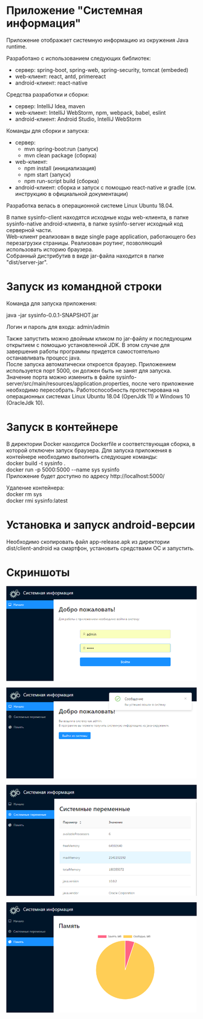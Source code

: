 # Приложение "Системная информация"
Приложение отображает системную информацию из окружения Java runtime.

Разработано с использованием следующих библиотек:
<ul>	
	<li>сервер: spring-boot, spring-web, spring-security, tomcat (embeded)</li>
	<li>web-клиент: react, antd, primereact</li>
	<li>android-клиент: react-native</li>
</ul>
Средства разработки и сборки: 
<ul>	
	<li>сервер: IntelliJ Idea, maven</li>
	<li>web-клиент: IntelliJ WebStorm, npm, webpack, babel, eslint</li>
	<li>android-клиент: Android Studio, IntelliJ WebStorm</li>
</ul>
Команды для сборки и запуска: 
<ul>	
	<li>сервер: <ul><li>mvn spring-boot:run (запуск)</li><li>mvn clean package (сборка)</li></ul>
	<li>web-клиент: <ul><li>npm install (инициализация)</li><li>npm start (запуск)</li><li>npm run-script build (сборка)</li></ul></li>
	<li>android-клиент: сборка и запуск с помощью react-native и gradle (см. инструкцию в официальной документации)</li>
</ul>

Разработка велась в операционной системе Linux Ubuntu 18.04.

В папке sysinfo-client находятся исходные коды web-клиента, в папке sysinfo-native android-клиента, в папке sysinfo-server исходный код серверной части.<br/>
Web-клиент реализован в виде single page application, работающего без перезагрузки страницы. Реализован роутинг, позволяющий использовать историю браузера.<br/>
Собранный дистрибутив в виде jar-файла находится в папке "dist/server-jar".<br/>
# Запуск из командной строки
Команда для запуска приложения: <p>java -jar sysinfo-0.0.1-SNAPSHOT.jar</p>

Логин и пароль для входа: admin/admin	

Также запустить можно двойным кликом по jar-файлу и последующим открытием с помощью установленной JDK. В этом случае для завершения работы программы придется самостоятельно останавливать процесс java.<br/>
После запуска автоматически откроется браузер. Приложением используется порт 5000, он должен быть не занят для запуска. Значение порта можно изменить в файле sysinfo-server/src/main/resources/application.properties, после чего приложение необходимо пересобрать. Работоспособность протестирована на операционных системах Linux Ubuntu 18.04 (OpenJdk 11) и Windows 10 (OracleJdk 10).
# Запуск в контейнере
В директории Docker находится Dockerfile и соответствующая сборка, в которой отключен запуск браузера. Для запуска приложения в контейнере необходимо выполнить следующие команды:<br/>
docker build -t sysinfo .<br/>
docker run -p 5000:5000 --name sys sysinfo<br/>
Приложение будет доступно по адресу http://localhost:5000/

Удаление контейнера:<br/>
docker rm  sys<br/>
docker rmi sysinfo:latest <br/>
# Установка и запуск android-версии
Необходимо скопировать файл app-release.apk из директории dist/client-android на смартфон, установить средствами ОС и запустить.

# Скриншоты

![ScreenShot](https://github.com/chdv/system-info/blob/master/about/screenshots/01.png)

![ScreenShot](https://github.com/chdv/system-info/blob/master/about/screenshots/02.png)

![ScreenShot](https://github.com/chdv/system-info/blob/master/about/screenshots/03.png)

![ScreenShot](https://github.com/chdv/system-info/blob/master/about/screenshots/04.png)
